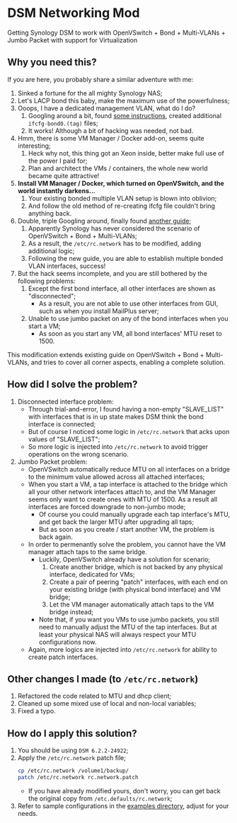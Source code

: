# DSM Networking Mod
Getting Synology DSM to work with OpenVSwitch + Bond + Multi-VLANs + Jumbo Packet with support for Virtualization

## Why you need this?
If you are here, you probably share a similar adventure with me:
1. Sinked a fortune for the all mighty Synology NAS;
2. Let's LACP bond this baby, make the maximum use of the powerfulness;
3. Ooops, I have a dedicated management VLAN, what do I do?
    1. Googling around a bit, found [some instructions](http://www.mybenke.org/?p=2373), created additional `ifcfg-bond0.(tag)` files;
    2. It works! Although a bit of hacking was needed, not bad.
4. Hmm, there is some VM Manager / Docker add-on, seems quite interesting;
    1. Heck why not, this thing got an Xeon inside, better make full use of the power I paid for;
    2. Plan and architect the VMs / containers, the whole new world became quite attractive!
5. **Install VM Manager / Docker, which turned on OpenVSwitch, and the world instantly darkens...**
    1. Your existing bonded multiple VLAN setup is blown into oblivion;
    2. And follow the old method of re-creating ifcfg file couldn't bring anything back.
6. Double, triple Googling around, finally found [another guide](https://community.synology.com/enu/forum/12/post/123052);
    1. Apparently Synology has never considered the scenario of OpenVSwitch + Bond + Multi-VLANs;
    2. As a result, the `/etc/rc.network` has to be modified, adding additional logic;
    3. Following the new guide, you are able to establish multiple bonded VLAN interfaces, success!
7. But the hack seems incomplete, and you are still bothered by the following problems:
    1. Except the first bond interface, all other interfaces are shown as "disconnected";
        - As a result, you are not able to use other interfaces from GUI, such as when you install MailPlus server;
    2. Unable to use jumbo packet on any of the bond interfaces when you start a VM;
        - As soon as you start any VM, all bond interfaces' MTU reset to 1500.

This modification extends existing guide on OpenVSwitch + Bond + Multi-VLANs, and tries to cover all corner aspects, enabling a complete solution.

## How did I solve the problem?
1. Disconnected interface problem:
    - Through trial-and-error, I found having a non-empty "SLAVE_LIST" with interfaces that is in up state makes DSM think the bond interface is connected;
    - But of course I noticed some logic in `/etc/rc.network` that acks upon values of "SLAVE_LIST";
    - So more logic is injected into `/etc/rc.network` to avoid trigger operations on the wrong scenario.
2. Jumbo Packet problem:
    - OpenVSwitch automatically reduce MTU on all interfaces on a bridge to the minimum value allowed across all attached interfaces;
    - When you start a VM, a tap interface is attached to the bridge which all your other network interfaces attach to, and the VM Manager seems only want to create ones with MTU of 1500. As a result all interfaces are forced downgrade to non-jumbo mode;
        - Of course you could manually upgrade each tap interface's MTU, and get back the larger MTU after upgrading all taps;
        - But as soon as you create / start another VM, the problem is back again.
    - In order to permenantly solve the problem, you cannot have the VM manager attach taps to the same bridge.
        - Luckily, OpenVSwitch already have a solution for scenario;
            1. Create another bridge, which is not backed by any physical interface, dedicated for VMs;
            2. Create a pair of peering "patch" interfaces, with each end on your existing bridge (with physical bond interface) and VM bridge;
            3. Let the VM manager automatically attach taps to the VM bridge instead;
        - Note that, if you want you VMs to use jumbo packets, you still need to manually adjust the MTU of the tap interfaces. But at least your physical NAS will always respect your MTU configurations now.
    - Again, more logics are injected into `/etc/rc.network` for ability to create patch interfaces.

## Other changes I made (to `/etc/rc.network`)
1. Refactored the code related to MTU and dhcp client;
2. Cleaned up some mixed use of local and non-local variables;
3. Fixed a typo.

## How do I apply this solution?
1. You should be using `DSM 6.2.2-24922`;
2. Apply the `/etc/rc.network` patch file;
    ```bash
    cp /etc/rc.network /volume1/backup/
    patch /etc/rc.network rc.network.patch
    ```
    - If you have already modified yours, don't worry, you can get back the original copy from `/etc.defaults/rc.network`;
3. Refer to sample configurations in the [examples directory](https://github.com/Adam5Wu/DSMNetworkingMod/blob/master/examples), adjust for your needs.
